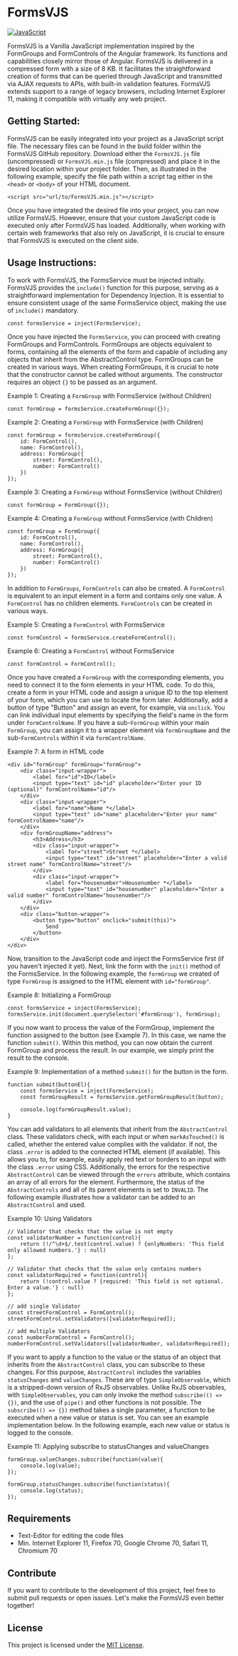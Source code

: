 # FormsVJS
[![JavaScript](https://img.shields.io/badge/javascript-black?style=for-the-badge&logo=javascript)](https://github.com/marzeckm)  
  
FormsVJS is a Vanilla JavaScript implementation inspired by the FormGroups and FormControls of the Angular framework. Its functions and capabilities closely mirror those of Angular. FormsVJS is delivered in a compressed form with a size of 8 KB. It facilitates the straightforward creation of forms that can be queried through JavaScript and transmitted via AJAX requests to APIs, with built-in validation features. FormsVJS extends support to a range of legacy browsers, including Internet Explorer 11, making it compatible with virtually any web project.

## Getting Started:
FormsVJS can be easily integrated into your project as a JavaScript script file. The necessary files can be found in the build folder within the FormsVJS GitHub repository. Download either the `FormsVJS.js` file (uncompressed) or `FormsVJS.min.js` file (compressed) and place it in the desired location within your project folder. Then, as illustrated in the following example, specify the file path within a script tag either in the `<head>` or `<body>` of your HTML document.

```
<script src="url/to/FormsVJS.min.js"></script>
```

Once you have integrated the desired file into your project, you can now utilize FormsVJS. However, ensure that your custom JavaScript code is executed only after FormsVJS has loaded. Additionally, when working with certain web frameworks that also rely on JavaScript, it is crucial to ensure that FormsVJS is executed on the client side.

## Usage Instructions:

To work with FormsVJS, the FormsService must be injected initially. FormsVJS provides the `include()` function for this purpose, serving as a straightforward implementation for Dependency Injection. It is essential to ensure consistent usage of the same FormsService object, making the use of `include()` mandatory. 

```
const formsService = inject(FormsService);
```

Once you have injected the `FormsService`, you can proceed with creating FormGroups and FormControls. FormGroups are objects equivalent to forms, containing all the elements of the form and capable of including any objects that inherit from the AbstractControl type. FormGroups can be created in various ways.
When creating FormGroups, it is crucial to note that the constructor cannot be called without arguments. The constructor requires an object `{}` to be passed as an argument.

Example 1: Creating a `FormGroup` with FormsService (without Children)
```
const formGroup = formsService.createFormGroup({});
```

Example 2: Creating a `FormGroup` with FormsService (with Children)
```
const formGroup = formsService.createFormGroup({
    id: FormControl(),
    name: FormControl(),
    address: FormGroup({
        street: FormControl(),
        number: FormControl()
    })
});
```

Example 3: Creating a `FormGroup` without FormsService (without Children)
```
const formGroup = FormGroup({});
```

Example 4: Creating a `FormGroup` without FormsService (with Children)
```
const formGroup = FormGroup({
    id: FormControl(),
    name: FormControl(),
    address: FormGroup({
        street: FormControl(),
        number: FormControl()
    })
});
```

In addition to `FormGroups`, `FormControls` can also be created. A `FormControl` is equivalent to an input element in a form and contains only one value. A `FormControl` has no children elements. `FormControls` can be created in various ways.

Example 5: Creating a `FormControl` with FormsService
```
const formControl = formsService.createFormControl();
``` 

Example 6: Creating a `FormControl` without FormsService
```
const formControl = FormControl();
```

Once you have created a `FormGroup` with the corresponding elements, you need to connect it to the form elements in your HTML code. To do this, create a form in your HTML code and assign a unique ID to the top element of your form, which you can use to locate the form later. Additionally, add a button of type "Button" and assign an event, for example, via `onclick`. You can link individual input elements by specifying the field's name in the form under `formControlName`. If you have a sub-`FormGroup` within your main `FormGroup`, you can assign it to a wrapper element via `formGroupName` and the sub-`FormControls` within it via `formControlName`.

Example 7: A form in HTML code
```
<div id="formGroup" formGroup="formGroup">
    <div class="input-wrapper">
        <label for="id">ID</label>
        <input type="text" id="id" placeholder="Enter your ID (optional)" formControlName="id"/>
    </div>
    <div class="input-wrapper">
        <label for="name">Name *</label>
        <input type="text" id="name" placeholder="Enter your name" formControlName="name"/>
    </div>
    <div formGroupName="address">
        <h3>Address</h3>
        <div class="input-wrapper">
            <label for="street">Street *</label>
            <input type="text" id="street" placeholder="Enter a valid street name" formControlName="street"/>
        </div>
        <div class="input-wrapper">
            <label for="housenumber">Housenumber *</label>
            <input type="text" id="housenumber" placeholder="Enter a valid number" formControlName="housenumber"/>
        </div>
    </div>
    <div class="button-wrapper">
        <button type="button" onclick="submit(this)">
            Send
        </button>
    </div>
</div>
```

Now, transition to the JavaScript code and inject the FormsService first (if you haven't injected it yet). Next, link the form with the `init()` method of the FormsService. In the following example, the `formGroup` we created of type `FormGroup` is assigned to the HTML element with `id="formGroup"`.

Example 8: Initializing a FormGroup
```
const formsService = inject(FormsService);
formsService.init(document.querySelector('#formGroup'), formGroup);
```

If you now want to process the value of the FormGroup, implement the function assigned to the button (see Example 7). In this case, we name the function `submit()`. Within this method, you can now obtain the current FormGroup and process the result. In our example, we simply print the result to the console.

Example 9: Implementation of a method `submit()` for the button in the form.
```
function submit(buttonEl){
    const formsService = inject(FormsService);
    const formGroupResult = formsService.getFormGroupResult(button);

    console.log(formGroupResult.value);
}
```

You can add validators to all elements that inherit from the `AbstractControl` class. These validators check, with each input or when `markAsTouched()` is called, whether the entered value complies with the validator. If not, the class `.error` is added to the connected HTML element (if available). This allows you to, for example, easily apply red text or borders to an input with the class `.error` using CSS. Additionally, the errors for the respective `AbstractControl` can be viewed through the `errors` attribute, which contains an array of all errors for the element. Furthermore, the status of the `AbstractControls` and all of its parent elements is set to `INVALID`. The following example illustrates how a validator can be added to an `AbstractControl` and used.

Example 10: Using Validators
```
// Validator that checks that the value is not empty
const validatorNumber = function(control){ 
    return (!/^\d+$/.test(control.value) ? {onlyNumbers: 'This field only allowed numbers.'} : null)
};

// Validator that checks that the value only contains numbers
const validatorRequired = function(control){
    return (!control.value ? {required: 'This field is not optional. Enter a value.'} : null)
};

// add single Validator
const streetFormControl = FormControl();
streetFormControl.setValidators([validatorRequired]);

// add multiple Validators
const numberFormControl = FormControl();
numberFormControl.setValidators([validatorNumber, validatorRequired]);
```

If you want to apply a function to the value or the status of an object that inherits from the `AbstractControl` class, you can subscribe to these changes. For this purpose, `AbstractControl` includes the variables `statusChanges` and `valueChanges`. These are of type `SimpleObservable`, which is a stripped-down version of RxJS observables. Unlike RxJS observables, with `SimpleObservables`, you can only invoke the method `subscribe(() => {})`, and the use of `pipe()` and other functions is not possible. The `subscribe(() => {})` method takes a single parameter, a function to be executed when a new value or status is set. You can see an example implementation below. In the following example, each new value or status is logged to the console.

Example 11: Applying subscribe to statusChanges and valueChanges
```
formGroup.valueChanges.subscribe(function(value){
    console.log(value);
});

formGroup.statusChanges.subscribe(function(status){
    console.log(status);
});
```

## Requirements
- Text-Editor for editing the code files
- Min. Internet Explorer 11, Firefox 70, Google Chrome 70, Safari 11, Chromium 70

## Contribute
If you want to contribute to the development of this project, feel free to submit pull requests or open issues. Let's make the FormsVJS even better together!

## License
This project is licensed under the [MIT License](LICENSE).
